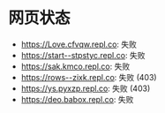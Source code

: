 # 网页状态
- https://Love.cfvqw.repl.co: 失败
- https://start--stpstyc.repl.co: 失败
- https://sak.kmco.repl.co: 失败
- https://rows--zixk.repl.co: 失败 (403)
- https://ys.pyxzp.repl.co: 失败 (403)
- https://deo.babox.repl.co: 失败

